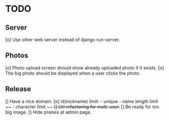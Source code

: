 # TODO

## Server
[o] Use other web server instead of django run-server.

## Photos
[o] Photo upload screen should show already uploaded photo if it exists.
[o] The big photo should be displayed when a user clicks the photo.

## Release
[] Have a nice domain.
[o] id(nickname) limit:
    - unique
    - name length limit
~~    - character limit ~~
~~[] Url refactoring for multi-user.~~
[] Be ready for too big image.
[] Hide praises at admin page.

